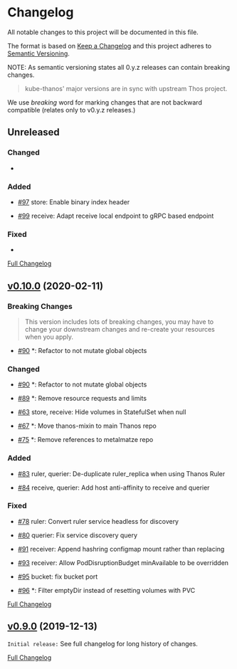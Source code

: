# Changelog

All notable changes to this project will be documented in this file.

The format is based on [Keep a Changelog](http://keepachangelog.com/en/1.0.0/)
and this project adheres to [Semantic Versioning](http://semver.org/spec/v2.0.0.html).

NOTE: As semantic versioning states all 0.y.z releases can contain breaking changes.

> kube-thanos' major versions are in sync with upstream Thos project.

We use *breaking* word for marking changes that are not backward compatible (relates only to v0.y.z releases.)

## Unreleased

### Changed

-

### Added

- [#97](https://github.com/thanos-io/kube-thanos/pull/97) store: Enable binary index header

- [#99](https://github.com/thanos-io/kube-thanos/pull/99) receive: Adapt receive local endpoint to gRPC based endpoint

### Fixed

-

[Full Changelog](https://github.com/thanos-io/kube-thanos/compare/53b47dd3c5c262bc17a5c37bad004839f7eda866...v0.9.0)

## [v0.10.0](https://github.com/thanos-io/kube-thanos/tree/v0.10.0) (2020-02-11)

### Breaking Changes

> This version includes lots of breaking changes, you may have to change your downstream changes and re-create your resources when you apply.

- [#90](https://github.com/thanos-io/kube-thanos/pull/90)  *: Refactor to not mutate global objects

### Changed

- [#90](https://github.com/thanos-io/kube-thanos/pull/90)  *: Refactor to not mutate global objects

- [#89](https://github.com/thanos-io/kube-thanos/pull/89)  *: Remove resource requests and limits

- [#63](https://github.com/thanos-io/kube-thanos/pull/63)  store, receive: Hide volumes in StatefulSet when null

- [#67](https://github.com/thanos-io/kube-thanos/pull/67)  *: Move thanos-mixin to main Thanos repo

- [#75](https://github.com/thanos-io/kube-thanos/pull/75)  *: Remove references to metalmatze repo

### Added

- [#83](https://github.com/thanos-io/kube-thanos/pull/83)  ruler, querier: De-duplicate ruler_replica when using Thanos Ruler

- [#84](https://github.com/thanos-io/kube-thanos/pull/84)  receive, querier: Add host anti-affinity to receive and querier

### Fixed

- [#78](https://github.com/thanos-io/kube-thanos/pull/78) ruler: Convert ruler service headless for discovery

- [#80](https://github.com/thanos-io/kube-thanos/pull/80) querier: Fix service discovery query

- [#91](https://github.com/thanos-io/kube-thanos/pull/91) receiver: Append hashring configmap mount rather than replacing

- [#93](https://github.com/thanos-io/kube-thanos/pull/93) receiver: Allow PodDisruptionBudget minAvailable to be overridden

- [#95](https://github.com/thanos-io/kube-thanos/pull/95) bucket: fix bucket port

- [#96](https://github.com/thanos-io/kube-thanos/pull/96) *: Filter emptyDir instead of resetting volumes with PVC


[Full Changelog](https://github.com/thanos-io/kube-thanos/compare/v0.9.0...v0.10.0)

## [v0.9.0](https://github.com/thanos-io/kube-thanos/tree/v0.9.0) (2019-12-13)

`Initial release:` See full changelog for long history of changes.


[Full Changelog](https://github.com/thanos-io/kube-thanos/compare/53b47dd3c5c262bc17a5c37bad004839f7eda866...v0.9.0)
